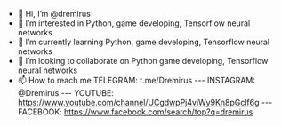 - 👋 Hi, I’m @dremirus
- 👀 I’m interested in Python, game developing, Tensorflow neural networks
- 🌱 I’m currently learning Python, game developing, Tensorflow neural networks
- 💞️ I’m looking to collaborate on Python game developing, Tensorflow neural networks
- 📫 How to reach me TELEGRAM: t.me/Dremirus   ---   INSTAGRAM: @Dremirus   ---   YOUTUBE: https://www.youtube.com/channel/UCgdwpPj4vjWy9Kn8pGclf6g   ---   
FACEBOOK:  https://www.facebook.com/search/top?q=dremirus

<!---
dremirus/dremirus is a ✨ special ✨ repository because its `README.md` (this file) appears on your GitHub profile.
You can click the Preview link to take a look at your changes.
--->
